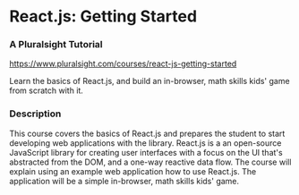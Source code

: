 # React.js: Getting Started
### A Pluralsight Tutorial
https://www.pluralsight.com/courses/react-js-getting-started

Learn the basics of React.js, and build an in-browser, math skills kids' game from scratch with it.

### Description

This course covers the basics of React.js and prepares the student to start developing web applications with the library. React.js is a an open-source JavaScript library for creating user interfaces with a focus on the UI that's abstracted from the DOM, and a one-way reactive data flow. The course will explain using an example web application how to use React.js. The application will be a simple in-browser, math skills kids' game.
